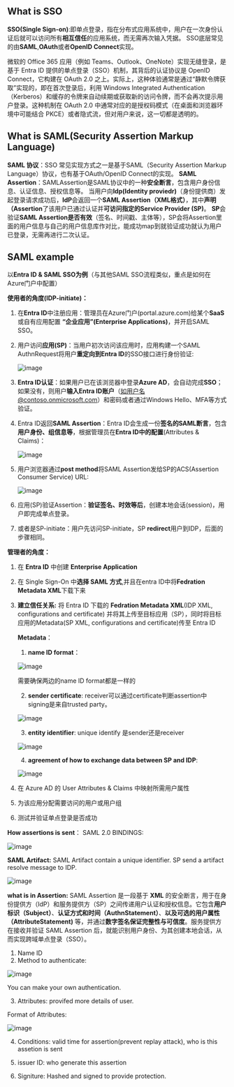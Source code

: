 ## What is SSO
**SSO(Single Sign-on)**:即单点登录，指在分布式应用系统中，用户在一次身份认证后就可以访问所有**相互信任**的应用系统，而无需再次输入凭据。
SSO底层常见的由**SAML**,**OAuth**或者**OpenID Connect**实现。

微软的 Office 365 应用（例如 Teams、Outlook、OneNote）实现无缝登录，是基于 Entra ID 提供的单点登录（SSO）机制，其背后的认证协议是 OpenID Connect，它构建在 OAuth 2.0 之上。实际上，这种体验通常是通过“静默令牌获取”实现的，即在首次登录后，利用 Windows Integrated Authentication（Kerberos）和缓存的令牌来自动续期或获取新的访问令牌，而不会再次提示用户登录。这种机制在 OAuth 2.0 中通常对应的是授权码模式（在桌面和浏览器环境中可能结合 PKCE）或者隐式流，但对用户来说，这一切都是透明的。

## What is SAML(Security Assertion Markup Language)
**SAML 协议**：SSO 常见实现方式之一是基于SAML（Security Assertion Markup Language）协议，也有基于OAuth/OpenID Connect的实现。
**SAML Assertion**：SAMLAssertion是SAML协议中的一种**安全断言**，包含用户身份信息、认证信息、授权信息等。
当用户向**Idp(Identity proviedr)**（身份提供商）发起登录请求成功后，**IdP**会返回一个**SAML Assertion（XML格式）**，其中**声明（Assertion**了该用户已通过认证并**可访问指定的Service Provider (SP)**。
**SP**会验证**SAML Assertion是否有效**（签名、时间戳、主体等），SP会将Assertion里面的用户信息与自己的用户信息库作对比，能成功map到就验证成功就认为用户已登录，无需再进行二次认证。

## SAML example
以**Entra ID & SAML SSO为例**（与其他SAML SSO流程类似，重点是如何在Azure门户中配置）

**使用者的角度(IDP-initiate)：**
1. 在**Entra ID**中注册应用：管理员在Azure门户(portal.azure.com)给某个**SaaS**或自有应用配置 **“企业应用”(Enterprise Applications)**，并开启SAML SSO。
2. 用户访问**应用(SP)**：当用户初次访问该应用时，应用构建一个SAML AuthnRequest将用户**重定向到Entra ID**的SSO接口进行身份验证:

   ![image](https://github.com/user-attachments/assets/8ac0ca5d-4eb3-4807-b6d6-096248c094ce)

4. **Entra ID认证**：如果用户已在该浏览器中登录**Azure AD**，会自动完成**SSO**；如果没有，则用户**输入Entra ID账户**（如用户名@contoso.onmicrosoft.com）和密码或者通过Windows Hello、MFA等方式验证。
5. Entra ID返回**SAML Assertion**：Entra ID会生成一份**签名的SAML断言**，包含**用户身份、组信息等**，根据管理员在**Entra ID中的配置**(Attributes & Claims)：

   ![image](https://github.com/user-attachments/assets/b3c90239-fcf1-4eef-89ec-ee16f947fa25)

6. 用户浏览器通过**post method**将SAML Assertion发给SP的ACS(Assertion Consumer Service) URL:

   ![image](https://github.com/user-attachments/assets/e050b6ad-9b14-4b58-8635-a942dc10de18)

8. 应用(SP)验证Assertion：**验证签名、时效等后**，创建本地会话(session)，用户即完成单点登录。
9. 或者是SP-initiate：用户先访问SP-initiate，SP **redirect**用户到IDP，后面的步骤相同。


**管理者的角度：**
1. 在 **Entra ID** 中创建 **Enterprise Application**
2. 在 Single Sign-On 中**选择 SAML 方式**,并且在entra ID中将**Fedration Metadata XML**下载下来
3. **建立信任关系:** 将 Entra ID 下载的 **Fedration Metadata XML**(IDP XML, configurations and certificate) 并将其上传至目标应用（SP），同时将目标应用的Metadata(SP XML, configurations and certificate)传至 Entra ID

   **Metadata**：
   1. **name ID format**：

   ![image](https://github.com/user-attachments/assets/39f6fbf5-6cd1-43b9-b608-a288656bb091)

   需要确保两边的name ID format都是一样的

   2. **sender certificate**:
   receiver可以通过certificate判断assertion中signing是来自trusted party。

   ![image](https://github.com/user-attachments/assets/ddedfcd5-364c-4db5-883c-0d96419548b0)

   3. **entity identifier**:
   unique identify 是sender还是receiver

   ![image](https://github.com/user-attachments/assets/eb32bf69-14e7-48db-ab66-801384f815b9)

   4. **agreement of how to exchange data between SP and IDP**:

   ![image](https://github.com/user-attachments/assets/392bdf12-157a-458d-b7ab-073c11992d01)

8. 在 Azure AD 的 User Attributes & Claims 中映射所需用户属性
9. 为该应用分配需要访问的用户或用户组
10. 测试并验证单点登录是否成功

**How assertions is sent**：
SAML 2.0 BINDINGS:

![image](https://github.com/user-attachments/assets/c727db15-6ed5-4f52-987f-b6eada17bad4)

**SAML Artifact:**
SAML Artifact contain a unique identifier. SP send a artifact resolve message to IDP.

![image](https://github.com/user-attachments/assets/c8aa814a-629a-4fb0-8c45-5be30767a489)

**what is in Assertion:**
SAML Assertion 是一段基于 **XML** 的安全断言，用于在身份提供方（IdP）和服务提供方（SP）之间传递用户认证和授权信息。它包含**用户标识（Subject）**、**认证方式和时间（AuthnStatement）**、**以及可选的用户属性（AttributeStatement)** 等，并通过**数字签名保证完整性与可信度**。服务提供方在接收并验证 SAML Assertion 后，就能识别用户身份、为其创建本地会话，从而实现跨域单点登录（SSO）。
1. Name ID
2. Method to authenticate:

![image](https://github.com/user-attachments/assets/6eda089b-6f5b-44a9-87a3-ccd3e1a6199c)

You can make your own authentication.

3. Attributes: provifed more details of user.

Format of Attributes:

![image](https://github.com/user-attachments/assets/d19bbea6-06e1-4fd9-9313-7921b28a47d3)

4. Conditions:
   valid time for assertion(prevent replay attack), who is this assetion is sent

5. issuer ID:
   who generate this assertion

6. Signiture:
   Hashed and signed to provide protection.

